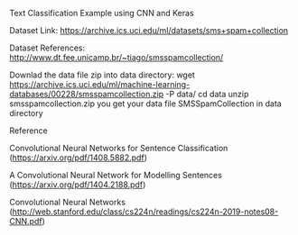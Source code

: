 Text Classification Example using CNN and Keras

Dataset Link: https://archive.ics.uci.edu/ml/datasets/sms+spam+collection

Dataset References: http://www.dt.fee.unicamp.br/~tiago/smsspamcollection/

Downlad the data file zip into data directory:
wget https://archive.ics.uci.edu/ml/machine-learning-databases/00228/smsspamcollection.zip -P data/
cd data
unzip smsspamcollection.zip 
you get your data file SMSSpamCollection in data directory

Reference

Convolutional Neural Networks for Sentence Classification (https://arxiv.org/pdf/1408.5882.pdf)

A Convolutional Neural Network for Modelling Sentences (https://arxiv.org/pdf/1404.2188.pdf)

Convolutional Neural Networks (http://web.stanford.edu/class/cs224n/readings/cs224n-2019-notes08-CNN.pdf)
